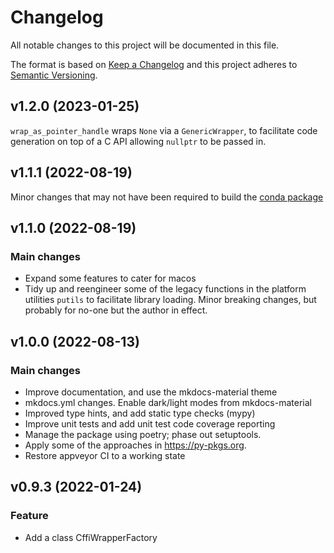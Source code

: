 # Changelog

All notable changes to this project will be documented in this file.

The format is based on [Keep a Changelog](http://keepachangelog.com/en/1.0.0/)
and this project adheres to [Semantic Versioning](http://semver.org/spec/v2.0.0.html).

<!-- insertion marker -->

## v1.2.0 (2023-01-25)

`wrap_as_pointer_handle` wraps `None` via a `GenericWrapper`, to facilitate code generation on top of a C API allowing `nullptr` to be passed in.

## v1.1.1 (2022-08-19)

Minor changes that may not have been required to build the [conda package](https://github.com/conda-forge/refcount-feedstock/pull/2)

## v1.1.0 (2022-08-19)

### Main changes

* Expand some features to cater for macos
* Tidy up and reengineer some of the legacy functions in the platform utilities `putils` to facilitate library loading. Minor breaking changes, but probably for no-one but the author in effect.

## v1.0.0 (2022-08-13)

### Main changes

* Improve documentation, and use the mkdocs-material theme
* mkdocs.yml changes. Enable dark/light modes from mkdocs-material
* Improved type hints, and add static type checks (mypy)
* Improve unit tests and add unit test code coverage reporting
* Manage the package using poetry; phase out setuptools.
* Apply some of the approaches in https://py-pkgs.org.
* Restore appveyor CI to a working state

## v0.9.3 (2022-01-24)

### Feature

* Add a class CffiWrapperFactory
